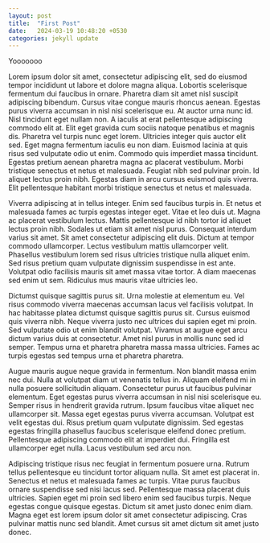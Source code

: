 ```yaml
---
layout: post
title:  "First Post"
date:   2024-03-19 10:48:20 +0530
categories: jekyll update
---
```

Yooooooo


Lorem ipsum dolor sit amet, consectetur adipiscing elit, sed do eiusmod tempor incididunt ut labore et dolore magna aliqua. Lobortis scelerisque fermentum dui faucibus in ornare. Pharetra diam sit amet nisl suscipit adipiscing bibendum. Cursus vitae congue mauris rhoncus aenean. Egestas purus viverra accumsan in nisl nisi scelerisque eu. At auctor urna nunc id. Nisl tincidunt eget nullam non. A iaculis at erat pellentesque adipiscing commodo elit at. Elit eget gravida cum sociis natoque penatibus et magnis dis. Pharetra vel turpis nunc eget lorem. Ultricies integer quis auctor elit sed. Eget magna fermentum iaculis eu non diam. Euismod lacinia at quis risus sed vulputate odio ut enim. Commodo quis imperdiet massa tincidunt. Egestas pretium aenean pharetra magna ac placerat vestibulum. Morbi tristique senectus et netus et malesuada. Feugiat nibh sed pulvinar proin. Id aliquet lectus proin nibh. Egestas diam in arcu cursus euismod quis viverra. Elit pellentesque habitant morbi tristique senectus et netus et malesuada.

Viverra adipiscing at in tellus integer. Enim sed faucibus turpis in. Et netus et malesuada fames ac turpis egestas integer eget. Vitae et leo duis ut. Magna ac placerat vestibulum lectus. Mattis pellentesque id nibh tortor id aliquet lectus proin nibh. Sodales ut etiam sit amet nisl purus. Consequat interdum varius sit amet. Sit amet consectetur adipiscing elit duis. Dictum at tempor commodo ullamcorper. Lectus vestibulum mattis ullamcorper velit. Phasellus vestibulum lorem sed risus ultricies tristique nulla aliquet enim. Sed risus pretium quam vulputate dignissim suspendisse in est ante. Volutpat odio facilisis mauris sit amet massa vitae tortor. A diam maecenas sed enim ut sem. Ridiculus mus mauris vitae ultricies leo.

Dictumst quisque sagittis purus sit. Urna molestie at elementum eu. Vel risus commodo viverra maecenas accumsan lacus vel facilisis volutpat. In hac habitasse platea dictumst quisque sagittis purus sit. Cursus euismod quis viverra nibh. Neque viverra justo nec ultrices dui sapien eget mi proin. Sed vulputate odio ut enim blandit volutpat. Vivamus at augue eget arcu dictum varius duis at consectetur. Amet nisl purus in mollis nunc sed id semper. Tempus urna et pharetra pharetra massa massa ultricies. Fames ac turpis egestas sed tempus urna et pharetra pharetra.

Augue mauris augue neque gravida in fermentum. Non blandit massa enim nec dui. Nulla at volutpat diam ut venenatis tellus in. Aliquam eleifend mi in nulla posuere sollicitudin aliquam. Consectetur purus ut faucibus pulvinar elementum. Eget egestas purus viverra accumsan in nisl nisi scelerisque eu. Semper risus in hendrerit gravida rutrum. Ipsum faucibus vitae aliquet nec ullamcorper sit. Massa eget egestas purus viverra accumsan. Volutpat est velit egestas dui. Risus pretium quam vulputate dignissim. Sed egestas egestas fringilla phasellus faucibus scelerisque eleifend donec pretium. Pellentesque adipiscing commodo elit at imperdiet dui. Fringilla est ullamcorper eget nulla. Lacus vestibulum sed arcu non.

Adipiscing tristique risus nec feugiat in fermentum posuere urna. Rutrum tellus pellentesque eu tincidunt tortor aliquam nulla. Sit amet est placerat in. Senectus et netus et malesuada fames ac turpis. Vitae purus faucibus ornare suspendisse sed nisi lacus sed. Pellentesque massa placerat duis ultricies. Sapien eget mi proin sed libero enim sed faucibus turpis. Neque egestas congue quisque egestas. Dictum sit amet justo donec enim diam. Magna eget est lorem ipsum dolor sit amet consectetur adipiscing. Cras pulvinar mattis nunc sed blandit. Amet cursus sit amet dictum sit amet justo donec.